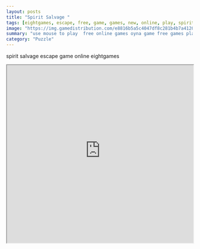 ```yaml
---
layout: posts
title: "Spirit Salvage "
tags: [eightgames, escape, free, game, games, new, online, play, spirit, download, salvage, free, online, games, oyna, game, free, games, play, play, games]
image: "https://img.gamedistribution.com/e8816b5a5c4047df8c281b4b7a4120aa.jpg"
summary: "use mouse to play  free online games oyna game free games play play games"
category: "Puzzle"
---
```


spirit salvage escape game online eightgames

<iframe width="100%" height="480px;" src="https://flash.gamedistribution.com?game=e8816b5a5c4047df8c281b4b7a4120aa"></iframe>
